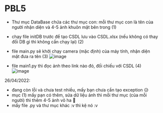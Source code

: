 # PBL5

- Thư mục DataBase chứa các thư mục con: mỗi thư mục con là tên của người nhận diện và 4-5 ảnh khuôn mặt bên trong (1)

- chạy file initDB trước để tạo CSDL lưu vào CSDL.xlsx (nếu không có thay đổi DB gì thì không cần chạy lại) (2)

- file main.py sẽ khởi chạy camera (mặc định) của máy tính, nhận diện mặt đưa ra tên (3)
![image](https://user-images.githubusercontent.com/80233271/165322217-985d3069-7c1f-464f-825f-7cb1fbc9a134.png)

- file main1.py thì đọc ảnh theo link nào đó, đối chiếu với CSDL (4)
![image](https://user-images.githubusercontent.com/80233271/165322397-749ee12b-833c-4805-94b8-bba9b5df4459.png)

26/04/2022:
+ đang còn lỗi và chưa test nhiều, mấy bạn chưa cần tạo exception 😥
+ mục (1) mấy pạn có thêm, sửa dữ liệu ảnh thì mỗi thư mục (của mỗi người) thì thêm 4-5 ảnh vô ha 🙉
+ mấy file .py và thư mục khác :v thì kệ nó :v
